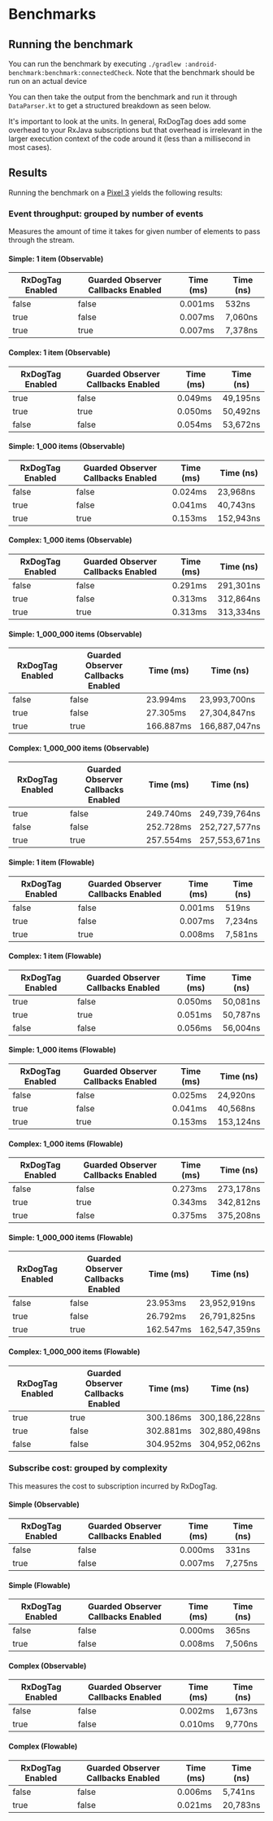 # Benchmarks

## Running the benchmark

You can run the benchmark by executing `./gradlew :android-benchmark:benchmark:connectedCheck`. Note that the benchmark should be run on an actual device

You can then take the output from the benchmark and run it through `DataParser.kt` to get a structured breakdown as seen below.

It's important to look at the units. In general, RxDogTag does add some overhead to your RxJava subscriptions but that overhead is irrelevant in the larger execution context of the code around it (less than a millisecond in most cases).

## Results

Running the benchmark on a [Pixel 3](https://store.google.com/product/pixel_3_specs) yields the following results:

### Event throughput: grouped by number of events

Measures the amount of time it takes for given number of elements to pass through the stream.

#### Simple: 1 item (Observable)
| RxDogTag Enabled | Guarded Observer Callbacks Enabled | Time (ms) | Time (ns) |
|----------|----------|------------|-----------|
| false | false |   0.001ms |         532ns |
| true  | false |   0.007ms |       7,060ns |
| true  | true  |   0.007ms |       7,378ns |

#### Complex: 1 item (Observable)
| RxDogTag Enabled | Guarded Observer Callbacks Enabled | Time (ms) | Time (ns) |
|----------|----------|------------|-----------|
| true  | false | 0.049ms |      49,195ns |
| true  | true  | 0.050ms |      50,492ns |
| false | false | 0.054ms |      53,672ns |

#### Simple: 1_000 items (Observable)
| RxDogTag Enabled | Guarded Observer Callbacks Enabled | Time (ms) | Time (ns) |
|----------|----------|------------|-----------|
| false | false |  0.024ms |      23,968ns |
| true  | false |  0.041ms |      40,743ns |
| true  | true  |  0.153ms |     152,943ns |

#### Complex: 1_000 items (Observable)
| RxDogTag Enabled | Guarded Observer Callbacks Enabled | Time (ms) | Time (ns) |
|----------|----------|------------|-----------|
| false | false | 0.291ms |     291,301ns |
| true  | false | 0.313ms |     312,864ns |
| true  | true  | 0.313ms |     313,334ns |

#### Simple: 1_000_000 items (Observable)
| RxDogTag Enabled | Guarded Observer Callbacks Enabled | Time (ms) | Time (ns) |
|----------|----------|------------|-----------|
| false | false | 23.994ms |  23,993,700ns |
| true  | false | 27.305ms |  27,304,847ns |
| true  | true  | 166.887ms | 166,887,047ns |

#### Complex: 1_000_000 items (Observable)
| RxDogTag Enabled | Guarded Observer Callbacks Enabled | Time (ms) | Time (ns) |
|----------|----------|------------|-----------|
| true  | false | 249.740ms | 249,739,764ns |
| false | false | 252.728ms | 252,727,577ns |
| true  | true  | 257.554ms | 257,553,671ns |

#### Simple: 1 item (Flowable)
| RxDogTag Enabled | Guarded Observer Callbacks Enabled | Time (ms) | Time (ns) |
|----------|----------|------------|-----------|
| false | false |   0.001ms |         519ns |
| true  | false |   0.007ms |       7,234ns |
| true  | true  |   0.008ms |       7,581ns |

#### Complex: 1 item (Flowable)
| RxDogTag Enabled | Guarded Observer Callbacks Enabled | Time (ms) | Time (ns) |
|----------|----------|------------|-----------|
| true  | false | 0.050ms |      50,081ns |
| true  | true  | 0.051ms |      50,787ns |
| false | false | 0.056ms |      56,004ns |

#### Simple: 1_000 items (Flowable)
| RxDogTag Enabled | Guarded Observer Callbacks Enabled | Time (ms) | Time (ns) |
|----------|----------|------------|-----------|
| false | false |  0.025ms |      24,920ns |
| true  | false |  0.041ms |      40,568ns |
| true  | true  |  0.153ms |     153,124ns |

#### Complex: 1_000 items (Flowable)
| RxDogTag Enabled | Guarded Observer Callbacks Enabled | Time (ms) | Time (ns) |
|----------|----------|------------|-----------|
| false | false | 0.273ms |     273,178ns |
| true  | true  | 0.343ms |     342,812ns |
| true  | false | 0.375ms |     375,208ns |

#### Simple: 1_000_000 items (Flowable)
| RxDogTag Enabled | Guarded Observer Callbacks Enabled | Time (ms) | Time (ns) |
|----------|----------|------------|-----------|
| false | false | 23.953ms |  23,952,919ns |
| true  | false | 26.792ms |  26,791,825ns |
| true  | true  | 162.547ms | 162,547,359ns |

#### Complex: 1_000_000 items (Flowable)
| RxDogTag Enabled | Guarded Observer Callbacks Enabled | Time (ms) | Time (ns) |
|----------|----------|------------|-----------|
| true  | true  | 300.186ms | 300,186,228ns |
| true  | false | 302.881ms | 302,880,498ns |
| false | false | 304.952ms | 304,952,062ns |


### Subscribe cost: grouped by complexity

This measures the cost to subscription incurred by RxDogTag.

#### Simple (Observable)
| RxDogTag Enabled | Guarded Observer Callbacks Enabled | Time (ms) | Time (ns) |
|----------|----------|------------|-----------|
| false | false |   0.000ms |         331ns |
| true  | false |   0.007ms |       7,275ns |

#### Simple (Flowable)
| RxDogTag Enabled | Guarded Observer Callbacks Enabled | Time (ms) | Time (ns) |
|----------|----------|------------|-----------|
| false | false |   0.000ms |         365ns |
| true  | false |   0.008ms |       7,506ns |

#### Complex (Observable)
| RxDogTag Enabled | Guarded Observer Callbacks Enabled | Time (ms) | Time (ns) |
|----------|----------|------------|-----------|
| false | false |  0.002ms |       1,673ns |
| true  | false |  0.010ms |       9,770ns |

#### Complex (Flowable)
| RxDogTag Enabled | Guarded Observer Callbacks Enabled | Time (ms) | Time (ns) |
|----------|----------|------------|-----------|
| false | false |  0.006ms |       5,741ns |
| true  | false |  0.021ms |      20,783ns |
